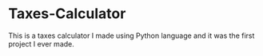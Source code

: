 # Taxes-Calculator
This is a taxes calculator I made using Python language and it was the first project I ever made.
